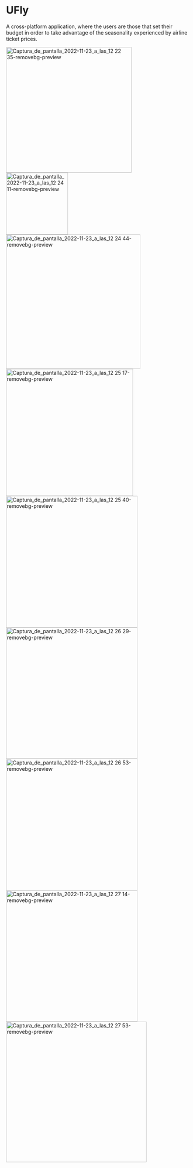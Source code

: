 # UFly
A cross-platform application, where the users are those that set their budget in order to take advantage of the seasonality experienced by airline ticket prices.

<img width="343" alt="Captura_de_pantalla_2022-11-23_a_las_12 22 35-removebg-preview" src="https://user-images.githubusercontent.com/60660530/203534653-50fce480-7726-428f-830f-6c0e8aa54787.png">

<img width="169" alt="Captura_de_pantalla_2022-11-23_a_las_12 24 11-removebg-preview" src="https://user-images.githubusercontent.com/60660530/203534896-76d4022a-8985-40a4-8ed4-9901685866db.png">

<img width="367" alt="Captura_de_pantalla_2022-11-23_a_las_12 24 44-removebg-preview" src="https://user-images.githubusercontent.com/60660530/203535000-37a2d4d7-dc42-4623-a7bf-dc5cc0387a4d.png">

<img width="347" alt="Captura_de_pantalla_2022-11-23_a_las_12 25 17-removebg-preview" src="https://user-images.githubusercontent.com/60660530/203535104-8dfb0296-f8b4-4b73-a3c8-a4e26314368b.png">

<img width="359" alt="Captura_de_pantalla_2022-11-23_a_las_12 25 40-removebg-preview" src="https://user-images.githubusercontent.com/60660530/203535193-37a49494-5f9b-45d0-8e58-6da4ea627307.png">

<img width="359" alt="Captura_de_pantalla_2022-11-23_a_las_12 26 29-removebg-preview" src="https://user-images.githubusercontent.com/60660530/203535357-030778fe-70e5-478d-8c85-3c3ff758419f.png">

<img width="359" alt="Captura_de_pantalla_2022-11-23_a_las_12 26 53-removebg-preview" src="https://user-images.githubusercontent.com/60660530/203535435-e2dc0ff1-adee-406f-9626-4d3b42dccf6e.png">

<img width="359" alt="Captura_de_pantalla_2022-11-23_a_las_12 27 14-removebg-preview" src="https://user-images.githubusercontent.com/60660530/203535515-19765ea4-a2e1-4adb-b5ab-1f13b1c2ebed.png">

<img width="384" alt="Captura_de_pantalla_2022-11-23_a_las_12 27 53-removebg-preview" src="https://user-images.githubusercontent.com/60660530/203535640-b60c0de6-844a-4cc6-8baf-bcb1f62a4a60.png">
